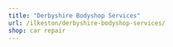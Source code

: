 ```yaml
---
title: "Derbyshire Bodyshop Services"
url: /ilkeston/derbyshire-bodyshop-services/
shop: car repair
---
```

